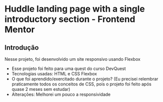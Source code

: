 # Huddle landing page with a single introductory section - Frontend Mentor

## Introdução

Nesse projeto, foi desenvolvido um site responsivo usando Flexbox

* Esse projeto foi feito para uma quest do curso DevQuest
* Tecnologias usadas: HTML e CSS Flexbox
* O que foi aprendido/exercitado durante o projeto? 
(Eu precisei relembrar praticamente todos os conceitos de CSS, pois o projeto foi feito após quase 2 meses sem estudar)
* Alterações: Melhorei um pouco a responsividade 